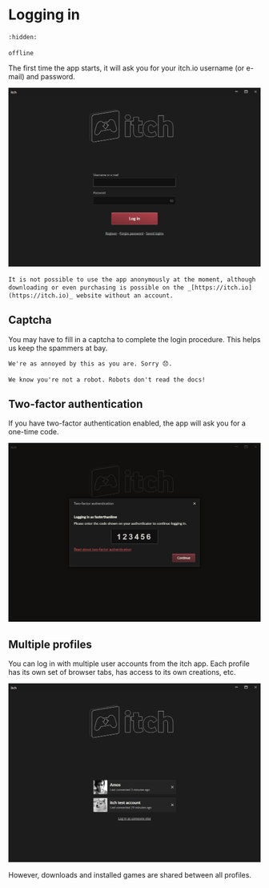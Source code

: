 # Logging in

```{toctree}
:hidden:

offline
```

The first time the app starts, it will ask you for your itch.io username \(or e-mail\) and password.

![](/assets/login.png)

```{note}
It is not possible to use the app anonymously at the moment, although downloading or even purchasing is possible on the _[https://itch.io](https://itch.io)_ website without an account.
```

## Captcha

You may have to fill in a captcha to complete the login procedure. This helps us keep the spammers at bay.

```{hint}
We're as annoyed by this as you are. Sorry 😞.

We know you're not a robot. Robots don't read the docs!
```

## Two-factor authentication

If you have two-factor authentication enabled, the app will ask you for a one-time code.

![](/assets/tfa.png)

## Multiple profiles

You can log in with multiple user accounts from the itch app. Each profile has its own set of browser tabs, has access to its own creations, etc.

![](/assets/multiprofile.png)

However, downloads and installed games are shared between all profiles.

